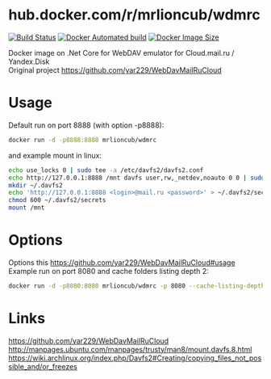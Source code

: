 # hub.docker.com/r/mrlioncub/wdmrc
[![Build Status](https://img.shields.io/docker/cloud/build/mrlioncub/wdmrc)](https://hub.docker.com/r/mrlioncub/wdmrc)
[![Docker Automated build](https://img.shields.io/docker/cloud/automated/mrlioncub/wdmrc)](https://hub.docker.com/r/mrlioncub/wdmrc)
[![Docker Image Size](https://img.shields.io/docker/image-size/mrlioncub/wdmrc/latest)](https://hub.docker.com/r/mrlioncub/wdmrc)

Docker image on .Net Core for WebDAV emulator for Cloud.mail.ru / Yandex.Disk  
Original project https://github.com/yar229/WebDavMailRuCloud

# Usage

Default run on port 8888 (with option -p8888):

```bash
docker run -d -p8888:8888 mrlioncub/wdmrc
```
and example mount in linux:

```bash
echo use_locks 0 | sudo tee -a /etc/davfs2/davfs2.conf
echo http://127.0.0.1:8888 /mnt davfs user,rw,_netdev,noauto 0 0 | sudo tee -a /etc/fstab
mkdir ~/.davfs2
echo 'http://127.0.0.1:8888 <login>@mail.ru <password>' > ~/.davfs2/secrets
chmod 600 ~/.davfs2/secrets
mount /mnt
```

# Options

Options this https://github.com/yar229/WebDavMailRuCloud#usage  
Example run on port 8080 and cache folders listing depth 2:

```bash
docker run -d -p8080:8080 mrlioncub/wdmrc -p 8080 --cache-listing-depth 2
```

# Links
https://github.com/yar229/WebDavMailRuCloud  
http://manpages.ubuntu.com/manpages/trusty/man8/mount.davfs.8.html  
https://wiki.archlinux.org/index.php/Davfs2#Creating/copying_files_not_possible_and/or_freezes
